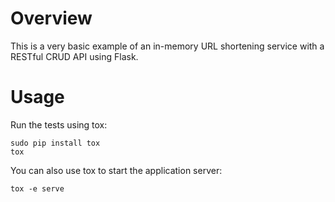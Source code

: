 # Overview

This is a very basic example of an in-memory URL shortening service with a
RESTful CRUD API using Flask.

# Usage

Run the tests using tox:

```
sudo pip install tox
tox
```

You can also use tox to start the application server:

```
tox -e serve
```
